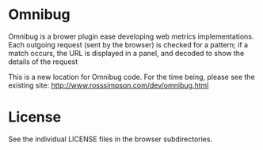 Omnibug
==========

Omnibug is a brower plugin ease developing web metrics implementations. Each outgoing request (sent by the browser) is checked for a pattern; if a match occurs, the URL is displayed in a panel, and decoded to show the details of the request

This is a new location for Omnibug code.  For the time being, please see the existing site: http://www.rosssimpson.com/dev/omnibug.html


# License

See the individual LICENSE files in the browser subdirectories.

